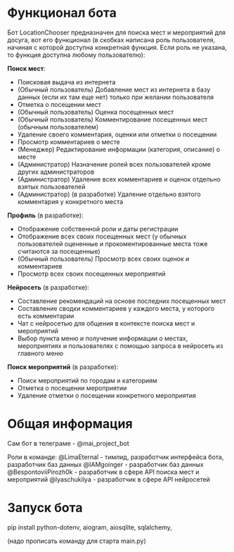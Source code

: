 # Функционал бота

Бот LocationChooser предназначен для поиска мест и мероприятий для досуга, вот его функционал (в скобках написана роль пользователя, начиная с которой доступна конкретная функция. Если роль не указана, то функция доступна любому пользователю):

**Поиск мест**:
- Поисковая выдача из интернета
- (Обычный пользователь) Добавление мест из интернета в базу данных (если их там еще нет) только при желании пользователя
- Отметка о посещении мест
- (Обычный пользователь) Оценка посещенных мест
- (Обычный пользователь) Комментирование посещенных мест (обычным пользователем)
- Удаление своего комментария, оценки или отметки о посещении
- Просмотр комментариев о месте
- (Менеджер) Редактирование информации (категория, описание) о месте
- (Администратор) Назначение ролей всех пользователей кроме других администраторов
- (Администратор) Удаление всех комментариев и оценок отдельно взятых пользователей
- (Администратор) (в разработке) Удаление отдельно взятого комментария у конкретного места

**Профиль** (в разработке):
- Отображение собственной роли и даты регистрации
- Отображение всех своих посещенных мест (у обычных пользователей оцененные и прокоментированные места тоже считаются за посещенные)
- (Обычный пользователь) Просмотр всех своих оценок и комментариев
- Просмотр всех своих посещенных мероприятий

**Нейросеть** (в разработке):
- Составление рекомендаций на основе последних посещенных мест
- Составление сводки комментариев у каждого места, у которого есть комментарии
- Чат с нейросетью для общения в контексте поиска мест и мероприятий
- Выбор пункта меню и получение информации о местах, мероприятиях и пользователях с помощью запроса в нейросеть из главного меню

**Поиск мероприятий** (в разработке):
- Поиск мероприятий по городам и категориям
- Отметка о посещении мероприятии
- Удаление отметки о посещении конкретного мероприятия


# Общая информация

Сам бот в телеграме - @mai_project_bot

Роли в команде:
@LimaEternal - тимлид, разработчик интерфейса бота, разработчик баз данных
@IAMgoinger -  разработчик баз данных
@BespontoviiPirozh0k  - разработчик в сфере API поиска мест и мероприятий
@lyaschukilya - разработчик в сфере API нейросетей


# Запуск бота

pip install python-dotenv, aiogram, aiosqlite, sqlalchemy,

(надо прописать команду для старта main.py)

